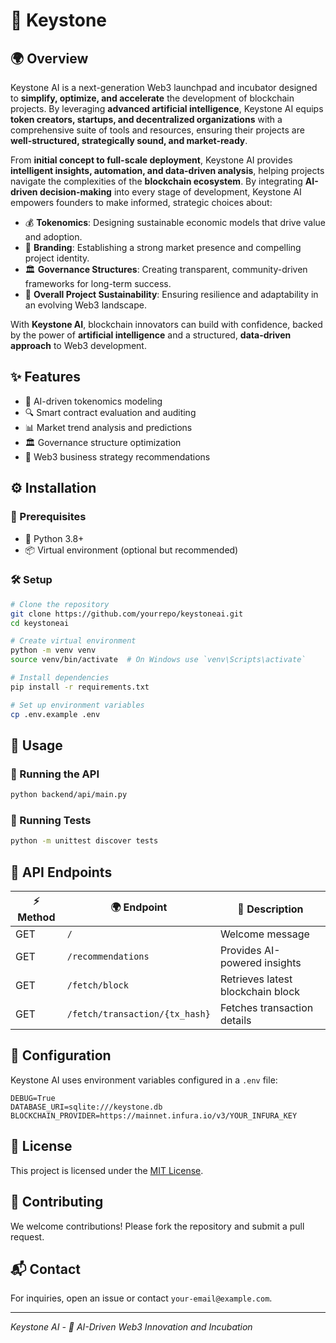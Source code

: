 # 🚀 Keystone

## 🌍 Overview
Keystone AI is a next-generation Web3 launchpad and incubator designed to **simplify, optimize, and accelerate** the development of blockchain projects. By leveraging **advanced artificial intelligence**, Keystone AI equips **token creators, startups, and decentralized organizations** with a comprehensive suite of tools and resources, ensuring their projects are **well-structured, strategically sound, and market-ready**.  

From **initial concept to full-scale deployment**, Keystone AI provides **intelligent insights, automation, and data-driven analysis**, helping projects navigate the complexities of the **blockchain ecosystem**. By integrating **AI-driven decision-making** into every stage of development, Keystone AI empowers founders to make informed, strategic choices about:

- 💰 **Tokenomics**: Designing sustainable economic models that drive value and adoption.
- 🎨 **Branding**: Establishing a strong market presence and compelling project identity.
- 🏛️ **Governance Structures**: Creating transparent, community-driven frameworks for long-term success.
- 🌱 **Overall Project Sustainability**: Ensuring resilience and adaptability in an evolving Web3 landscape.

With **Keystone AI**, blockchain innovators can build with confidence, backed by the power of **artificial intelligence** and a structured, **data-driven approach** to Web3 development.

## ✨ Features
- 🤖 AI-driven tokenomics modeling
- 🔍 Smart contract evaluation and auditing
- 📊 Market trend analysis and predictions
- 🏛️ Governance structure optimization
- 🚀 Web3 business strategy recommendations

## ⚙️ Installation

### 📌 Prerequisites
- 🐍 Python 3.8+
- 📦 Virtual environment (optional but recommended)

### 🛠️ Setup
```bash
# Clone the repository
git clone https://github.com/yourrepo/keystoneai.git
cd keystoneai

# Create virtual environment
python -m venv venv
source venv/bin/activate  # On Windows use `venv\Scripts\activate`

# Install dependencies
pip install -r requirements.txt

# Set up environment variables
cp .env.example .env
```

## 🚀 Usage
### 🏃 Running the API
```bash
python backend/api/main.py
```

### 🧪 Running Tests
```bash
python -m unittest discover tests
```

## 🔗 API Endpoints
| ⚡ Method | 🌍 Endpoint | 📖 Description |
|--------|---------|-------------|
| GET | `/` | Welcome message |
| GET | `/recommendations` | Provides AI-powered insights |
| GET | `/fetch/block` | Retrieves latest blockchain block |
| GET | `/fetch/transaction/{tx_hash}` | Fetches transaction details |

## 🔧 Configuration
Keystone AI uses environment variables configured in a `.env` file:
```env
DEBUG=True
DATABASE_URI=sqlite:///keystone.db
BLOCKCHAIN_PROVIDER=https://mainnet.infura.io/v3/YOUR_INFURA_KEY
```

## 📜 License
This project is licensed under the [MIT License](LICENSE).

## 🤝 Contributing
We welcome contributions! Please fork the repository and submit a pull request.

## 📬 Contact
For inquiries, open an issue or contact `your-email@example.com`.

---
_Keystone AI - 🚀 AI-Driven Web3 Innovation and Incubation_
